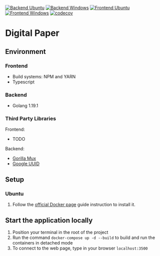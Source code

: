 [![Backend Ubuntu](https://github.com/zpervan/digitalpaper/actions/workflows/backend_ubuntu_ci.yml/badge.svg)](https://github.com/zpervan/digitalpaper/actions/workflows/backend_ubuntu_ci.yml)
[![Backend Windows](https://github.com/zpervan/digitalpaper/actions/workflows/backend_windows_ci.yml/badge.svg)](https://github.com/zpervan/digitalpaper/actions/workflows/backend_windows_ci.yml)
[![Frontend Ubuntu](https://github.com/zpervan/digitalpaper/actions/workflows/frontend_ubuntu_ci.yml/badge.svg)](https://github.com/zpervan/digitalpaper/actions/workflows/frontend_ubuntu_ci.yml)
[![Frontend Windows](https://github.com/zpervan/digitalpaper/actions/workflows/frontend_windows_ci.yml/badge.svg)](https://github.com/zpervan/digitalpaper/actions/workflows/frontend_windows_ci.yml)
[![codecov](https://codecov.io/gh/zpervan/digitalpaper/branch/main/graph/badge.svg?token=oqZc8U2hCO)](https://codecov.io/gh/zpervan/digitalpaper)

# Digital Paper #

## Environment ##

### Frontend ###
- Build systems: NPM and YARN
- Typescript

### Backend ###
- Golang 1.19.1

### Third Party Libraries ###
Frontend:
- TODO

Backend:
- [Gorilla Mux](https://github.com/gorilla/mux)
- [Google UUID](https://github.com/google/uuid)

## Setup ##

### Ubuntu ###
1. Follow the [official Docker page](https://docs.docker.com/engine/install/ubuntu/) guide instruction to install it.

## Start the application locally ##
1. Position your terminal in the root of the project
2. Run the command `docker-compose up -d --build` to build and run the containers in detached mode
3. To connect to the web page, type in your browser `localhost:3500`
